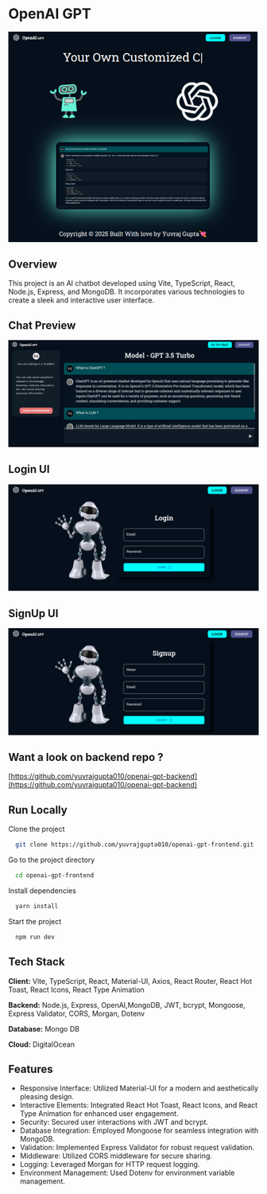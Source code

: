 # OpenAI GPT

![home-ui.png](https://github.com/yuvrajgupta010/openai-gpt-frontend/blob/main/public/screenshots/home-ui.png?raw=true)

## Overview
This project is an AI chatbot developed using Vite, TypeScript, React, Node.js, Express, and MongoDB. It incorporates various technologies to create a sleek and interactive user interface.

## Chat Preview
  
![prompt.png](https://github.com/yuvrajgupta010/openai-gpt-frontend/blob/main/public/screenshots/promts.png?raw=true)

## Login UI
  
![login-ui.png](https://github.com/yuvrajgupta010/openai-gpt-frontend/blob/main/public/screenshots/login-ui.png?raw=true)

## SignUp UI
  
![signup-ui.png](https://github.com/yuvrajgupta010/openai-gpt-frontend/blob/main/public/screenshots/signup-ui.png?raw=true)

<!-- Add more screenshots and captions as needed -->

## Want a look on backend repo ?

[https://github.com/yuvrajgupta010/openai-gpt-backend](https://github.com/yuvrajgupta010/openai-gpt-backend)

## Run Locally

Clone the project

```bash
  git clone https://github.com/yuvrajgupta010/openai-gpt-frontend.git
```

Go to the project directory

```bash
  cd openai-gpt-frontend
```

Install dependencies

```bash
  yarn install
```

Start the project

```bash
  npm run dev
```

## Tech Stack

**Client:** Vite, TypeScript, React, Material-UI, Axios, React Router, React Hot Toast, React Icons, React Type Animation

**Backend:** Node.js, Express, OpenAI,MongoDB, JWT, bcrypt, Mongoose, Express Validator, CORS, Morgan, Dotenv

**Database:** Mongo DB

**Cloud:** DigitalOcean

## Features
- Responsive Interface: Utilized Material-UI for a modern and aesthetically pleasing design.
- Interactive Elements: Integrated React Hot Toast, React Icons, and React Type Animation for enhanced user engagement.
- Security: Secured user interactions with JWT and bcrypt.
- Database Integration: Employed Mongoose for seamless integration with MongoDB.
- Validation: Implemented Express Validator for robust request validation.
- Middleware: Utilized CORS middleware for secure sharing.
- Logging: Leveraged Morgan for HTTP request logging.
- Environment Management: Used Dotenv for environment variable management.
